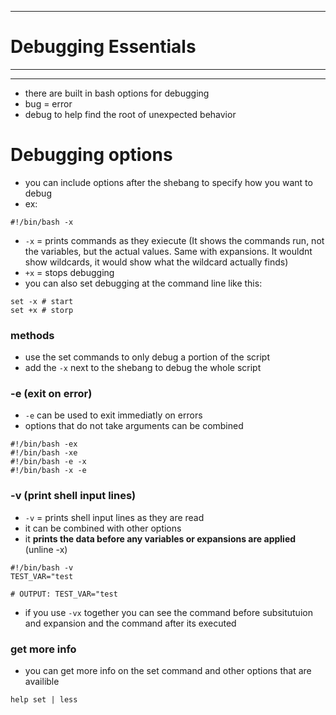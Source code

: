 ***
# Debugging Essentials
***
***
* there are built in bash options for debugging
* bug = error
* debug to help find the root of unexpected behavior 

# Debugging options
* you can include options after the shebang to specify how you want to debug
* ex:
```
#!/bin/bash -x
```
* ```-x``` = prints commands as they exiecute (It shows the commands run, not the variables, but the actual values. Same with expansions. It wouldnt show wildcards, it would show what the wildcard actually finds)
* ```+x``` = stops debugging
* you can also set debugging at the command line like this:
```
set -x # start
set +x # storp
```
### methods
* use the set commands to only debug a portion of the script
* add the ```-x``` next to the shebang to debug the whole script

### -e (exit on error)
* ```-e``` can be used to exit immediatly on errors
* options that do not take arguments can be combined
```
#!/bin/bash -ex
#!/bin/bash -xe
#!/bin/bash -e -x
#!/bin/bash -x -e
```

### -v (print shell input lines)
* ```-v``` = prints shell input lines as they are read
* it can be combined with other options
* it **prints the data before any variables or expansions are applied** (unline -x)
```
#!/bin/bash -v
TEST_VAR="test

# OUTPUT: TEST_VAR="test
```
* if you use ```-vx``` together you can see the command before subsitutuion and expansion and the command after its executed

### get more info
* you can get more info on the set command and other options that are availible
```
help set | less
```